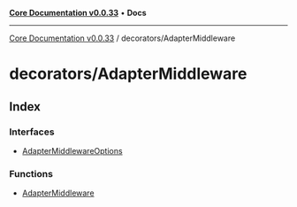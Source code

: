 [**Core Documentation v0.0.33**](../../README.md) • **Docs**

***

[Core Documentation v0.0.33](../../modules.md) / decorators/AdapterMiddleware

# decorators/AdapterMiddleware

## Index

### Interfaces

- [AdapterMiddlewareOptions](interfaces/AdapterMiddlewareOptions.md)

### Functions

- [AdapterMiddleware](functions/AdapterMiddleware.md)

